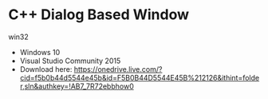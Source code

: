 # C++ Dialog Based Window
win32

* Windows 10
* Visual Studio Community 2015
* Download here: https://onedrive.live.com/?cid=f5b0b44d5544e45b&id=F5B0B44D5544E45B%212126&ithint=folder,sln&authkey=!AB7_7R72ebbhow0
